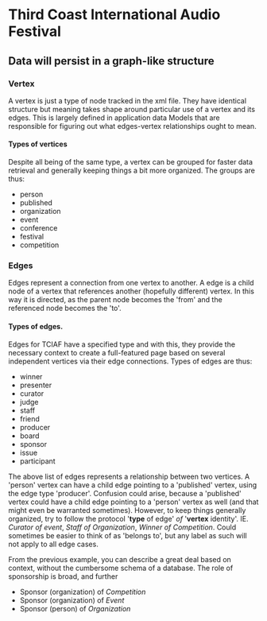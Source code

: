 # Third Coast International Audio Festival

## Data will persist in a graph-like structure

### Vertex

A vertex is just a type of node tracked in the xml file. They have identical structure but meaning takes shape around particular use of a vertex and its edges. This is largely defined in application data Models that are responsible for figuring out what edges-vertex relationships ought to mean.

#### Types of vertices

Despite all being of the same type, a vertex can be grouped for faster data retrieval and generally keeping things a bit more organized. The groups are thus:

- person
- published
- organization
- event
- conference
- festival
- competition

### Edges

Edges represent a connection from one vertex to another. A edge is a child node of a vertex that references another (hopefully different) vertex. In this way it is directed, as the parent node becomes the 'from' and the referenced node becomes the 'to'.

#### Types of edges.

Edges for TCIAF have a specified type and with this, they provide the necessary context to create a full-featured page based on several independent vertices via their edge connections. Types of edges are thus:

- winner
- presenter
- curator
- judge
- staff
- friend
- producer
- board
- sponsor
- issue
- participant

The above list of edges represents a relationship between two vertices. A 'person' vertex can have a child edge pointing to a 'published' vertex, using the edge type 'producer'. Confusion could arise, because a 'published' vertex could have a child edge pointing to a 'person' vertex as well (and that might even be warranted sometimes). However, to keep things generally organized, try to follow the protocol '**type** of edge' *of* '**vertex** identity'. IE. *Curator of event*, *Staff of Organization*, *Winner of Competition*. Could sometimes be easier to think of as 'belongs to', but any label as such will not apply to all edge cases.

From the previous example, you can describe a great deal based on context, without the cumbersome schema of a database. The role of sponsorship is broad, and further

- Sponsor (organization) of *Competition*
- Sponsor (organization) of *Event*
- Sponsor (person) of *Organization*




